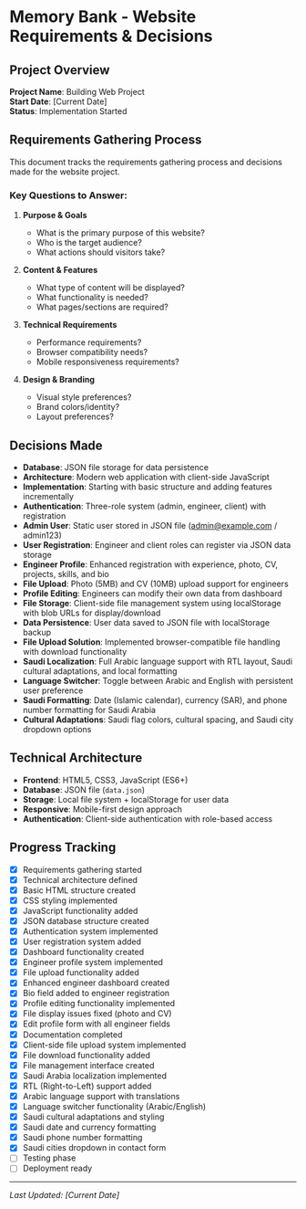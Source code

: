 # Memory Bank - Website Requirements & Decisions

## Project Overview
**Project Name**: Building Web Project  
**Start Date**: [Current Date]  
**Status**: Implementation Started  

## Requirements Gathering Process
This document tracks the requirements gathering process and decisions made for the website project.

### Key Questions to Answer:
1. **Purpose & Goals**
   - What is the primary purpose of this website?
   - Who is the target audience?
   - What actions should visitors take?

2. **Content & Features**
   - What type of content will be displayed?
   - What functionality is needed?
   - What pages/sections are required?

3. **Technical Requirements**
   - Performance requirements?
   - Browser compatibility needs?
   - Mobile responsiveness requirements?

4. **Design & Branding**
   - Visual style preferences?
   - Brand colors/identity?
   - Layout preferences?

## Decisions Made
- **Database**: JSON file storage for data persistence
- **Architecture**: Modern web application with client-side JavaScript
- **Implementation**: Starting with basic structure and adding features incrementally
- **Authentication**: Three-role system (admin, engineer, client) with registration
- **Admin User**: Static user stored in JSON file (admin@example.com / admin123)
- **User Registration**: Engineer and client roles can register via JSON data storage
- **Engineer Profile**: Enhanced registration with experience, photo, CV, projects, skills, and bio
- **File Upload**: Photo (5MB) and CV (10MB) upload support for engineers
- **Profile Editing**: Engineers can modify their own data from dashboard
- **File Storage**: Client-side file management system using localStorage with blob URLs for display/download
- **Data Persistence**: User data saved to JSON file with localStorage backup
- **File Upload Solution**: Implemented browser-compatible file handling with download functionality
- **Saudi Localization**: Full Arabic language support with RTL layout, Saudi cultural adaptations, and local formatting
- **Language Switcher**: Toggle between Arabic and English with persistent user preference
- **Saudi Formatting**: Date (Islamic calendar), currency (SAR), and phone number formatting for Saudi Arabia
- **Cultural Adaptations**: Saudi flag colors, cultural spacing, and Saudi city dropdown options


## Technical Architecture
- **Frontend**: HTML5, CSS3, JavaScript (ES6+)
- **Database**: JSON file (`data.json`)
- **Storage**: Local file system + localStorage for user data
- **Responsive**: Mobile-first design approach
- **Authentication**: Client-side authentication with role-based access

## Progress Tracking
- [x] Requirements gathering started
- [x] Technical architecture defined
- [x] Basic HTML structure created
- [x] CSS styling implemented
- [x] JavaScript functionality added
- [x] JSON database structure created
- [x] Authentication system implemented
- [x] User registration system added
- [x] Dashboard functionality created
- [x] Engineer profile system implemented
- [x] File upload functionality added
- [x] Enhanced engineer dashboard created
- [x] Bio field added to engineer registration
- [x] Profile editing functionality implemented
- [x] File display issues fixed (photo and CV)
- [x] Edit profile form with all engineer fields
- [x] Documentation completed
- [x] Client-side file upload system implemented
- [x] File download functionality added
- [x] File management interface created
- [x] Saudi Arabia localization implemented
- [x] RTL (Right-to-Left) support added
- [x] Arabic language support with translations
- [x] Language switcher functionality (Arabic/English)
- [x] Saudi cultural adaptations and styling
- [x] Saudi date and currency formatting
- [x] Saudi phone number formatting
- [x] Saudi cities dropdown in contact form
- [ ] Testing phase
- [ ] Deployment ready

---
*Last Updated: [Current Date]*
